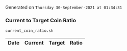 Generated on `Thursday 30-September-2021 at 01:34:31`

### Current to Target Coin Ratio
`current_coin_ratio.sh`

Date|Current|Target|Ratio
---|---|---|---
